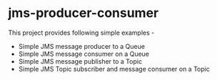 # jms-producer-consumer

This project provides following simple examples - 
- Simple JMS message producer to a Queue
- Simple JMS message consumer on a Queue
- Simple JMS message publisher to a Topic
- Simple JMS Topic subscriber and message consumer on a Topic
